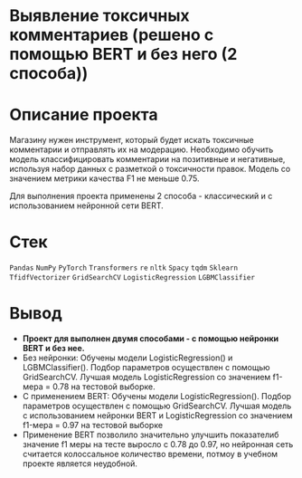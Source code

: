 # Выявление токсичных комментариев (решено с помощью BERT и без него (2 способа))
# Описание проекта
Магазину нужен инструмент, который будет искать токсичные комментарии и отправлять их на модерацию.
Необходимо обучить модель классифицировать комментарии на позитивные и негативные, используя набор данных с разметкой о токсичности правок.
Модель со значением метрики качества F1 не меньше 0.75.

Для выполнения проекта применены 2 способа - классический и с использованием нейронной сети BERT. 

# Стек 
`Pandas` `NumPy` `PyTorch` `Transformers` `re` `nltk` `Spacy` `tqdm` `Sklearn` `TfidfVectorizer` `GridSearchCV` `LogisticRegression` `LGBMClassifier`

# Вывод 
- **Проект для выполнен двумя способами - с помощью нейронки BERT и без нее.**
- Без нейронки: Обучены модели LogisticRegression() и LGBMClassifier(). Подбор параметров осуществлен с помощью GridSearchCV. Лучшая модель LogisticRegression co значением f1-мера = 0.78 на тестовой выборке.
- С применением BERT: Обучены модели LogisticRegression(). Подбор параметров осуществлен с помощью GridSearchCV. Лучшая модель с использованием нейронки BERT и LogisticRegression co значением f1-мера = 0.97 на тестовой выборке
- Применение BERT позволило значительно улучшить показателиб значение f1 меры на тесте выросло с 0.78 до 0.97, но нейронная сеть считается колоссальное количество времени, потмоу в учебном проекте является неудобной.
